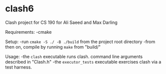 # clash6
Clash project for CS 190 for Ali Saeed and Max Darling

Requirements: 
-cmake

Setup: 
-run `cmake -S ./ -B ./build` from the project root directory
-from then on, compile by running `make` from "build/"

Usage: 
-the `clash` executable runs clash. command line arguments described in "Clash.h"
-the `executor_tests` executable exercises clash via a test harness.
